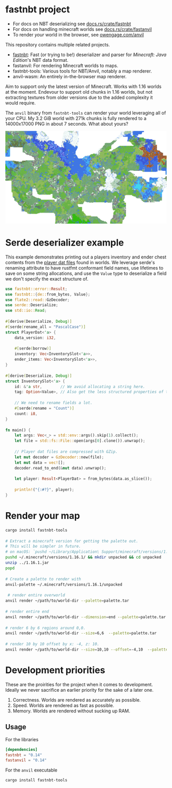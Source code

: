 # fastnbt project

* For docs on NBT deserializing see
  [docs.rs/crate/fastnbt](https://docs.rs/crate/fastnbt)
* For docs on handling minecraft worlds see
  [docs.rs/crate/fastanvil](https://docs.rs/crate/fastanvil)
* To render *your* world in the browser, see
  [owengage.com/anvil](https://owengage.com/anvil)

This repository contains multiple related projects.

* [fastnbt](fastnbt/README.md): Fast (or trying to be!) deserializer and parser
  for *Minecraft: Java Edition*'s NBT data format.
* fastanvil: For rendering Minecraft worlds to maps.
* fastnbt-tools: Various tools for NBT/Anvil, notably a map renderer.
* anvil-wasm: An entirely in-the-browser map renderer.

Aim to support only the latest version of Minecraft. Works with 1.16 worlds at
the moment. Endevour to support old chunks in 1.16 worlds, but not extracting
textures from older versions due to the added complexity it would require.

The `anvil` binary from `fastnbt-tools` can render your world leveraging all of
your CPU. My 3.2 GiB world with 271k chunks is fully rendered to a 14000x17000
PNG in about 7 seconds. What about yours?

![alt rendered map](demo.png)

# Serde deserializer example

 This example demonstrates printing out a players inventory and ender chest
 contents from the [player dat
 files](https://minecraft.gamepedia.com/Player.dat_format) found in worlds. We
 leverage serde's renaming attribute to have rustfmt conformant field names, use
 lifetimes to save on some string allocations, and use the `Value` type to
 deserialize a field we don't specify the exact structure of.

```rust
use fastnbt::error::Result;
use fastnbt::{de::from_bytes, Value};
use flate2::read::GzDecoder;
use serde::Deserialize;
use std::io::Read;

#[derive(Deserialize, Debug)]
#[serde(rename_all = "PascalCase")]
struct PlayerDat<'a> {
    data_version: i32,

    #[serde(borrow)]
    inventory: Vec<InventorySlot<'a>>,
    ender_items: Vec<InventorySlot<'a>>,
}

#[derive(Deserialize, Debug)]
struct InventorySlot<'a> {
    id: &'a str,        // We avoid allocating a string here.
    tag: Option<Value>, // Also get the less structured properties of the object.

    // We need to rename fields a lot.
    #[serde(rename = "Count")]
    count: i8,
}

fn main() {
    let args: Vec<_> = std::env::args().skip(1).collect();
    let file = std::fs::File::open(args[0].clone()).unwrap();

    // Player dat files are compressed with GZip.
    let mut decoder = GzDecoder::new(file);
    let mut data = vec![];
    decoder.read_to_end(&mut data).unwrap();

    let player: Result<PlayerDat> = from_bytes(data.as_slice());

    println!("{:#?}", player);
}
```

# Render your map

```bash
cargo install fastnbt-tools

# Extract a minecraft version for getting the palette out.
# This will be simpler in future.
# on macOS: `pushd ~/Library/Application\ Support/minecraft/versions/1.16.1/ && mkdir unpacked && cd unpacked`
pushd ~/.minecraft/versions/1.16.1/ && mkdir unpacked && cd unpacked
unzip ../1.16.1.jar
popd

# Create a palette to render with
anvil-palette ~/.minecraft/versions/1.16.1/unpacked 

 # render entire overworld
anvil render ~/path/to/world-dir --palette=palette.tar

# render entire end
anvil render ~/path/to/world-dir --dimension=end --palette=palette.tar 

# render 6 by 6 regions around 0,0.
anvil render ~/path/to/world-dir --size=6,6  --palette=palette.tar 

# render 10 by 10 offset by x: -4, z: 10.
anvil render ~/path/to/world-dir --size=10,10 --offset=-4,10  --palette=palette.tar 
```

# Development priorities

These are the proirities for the project when it comes to development. Ideally
we never sacrifice an earlier priority for the sake of a later one.

1. Correctness. Worlds are rendered as accurately as possible.
2. Speed. Worlds are rendered as fast as possible.
3. Memory. Worlds are rendered without sucking up RAM.

## Usage

For the libraries

```toml
[dependencies]
fastnbt = "0.14"
fastanvil = "0.14"
```

For the `anvil` executable

```bash
cargo install fastnbt-tools
```